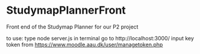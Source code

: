 # StudymapPlannerFront
Front end of the Studymap Planner for our P2 project


to use:
    type node server.js in terminal
    go to http://localhost:3000/
    input key token from https://www.moodle.aau.dk/user/managetoken.php